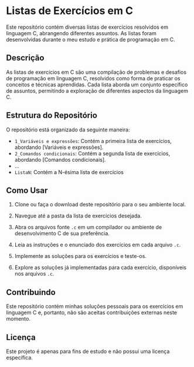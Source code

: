 # Listas de Exercícios em C

Este repositório contém diversas listas de exercícios resolvidos em linguagem C, abrangendo diferentes assuntos. As listas foram desenvolvidas durante o meu estudo e prática de programação em C.

## Descrição

As listas de exercícios em C são uma compilação de problemas e desafios de programação em linguagem C, resolvidos como forma de praticar os conceitos e técnicas aprendidas. Cada lista aborda um conjunto específico de assuntos, permitindo a exploração de diferentes aspectos da linguagem C.

## Estrutura do Repositório

O repositório está organizado da seguinte maneira:

- `1_Variáveis e expressões`: Contém a primeira lista de exercícios, abordando [Variáveis e expressões].
- `2_Comandos condicionais`: Contém a segunda lista de exercícios, abordando [Comandos condicionais].
- ...
- `ListaN`: Contém a N-ésima lista de exercícios

## Como Usar

1. Clone ou faça o download deste repositório para o seu ambiente local.

2. Navegue até a pasta da lista de exercícios desejada.

3. Abra os arquivos fonte `.c` em um compilador ou ambiente de desenvolvimento C de sua preferência.

4. Leia as instruções e o enunciado dos exercícios em cada arquivo `.c`.

5. Implemente as soluções para os exercícios e teste-os.

6. Explore as soluções já implementadas para cada exercício, disponíveis nos arquivos `.c`.

## Contribuindo

Este repositório contém minhas soluções pessoais para os exercícios em linguagem C e, portanto, não são aceitas contribuições externas neste momento.

## Licença

Este projeto é apenas para fins de estudo e não possui uma licença específica.


